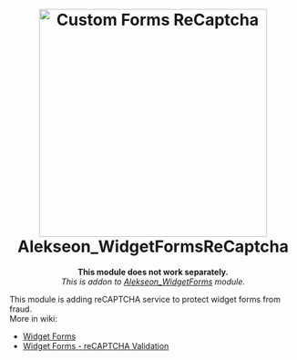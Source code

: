 <h1 align="center">  
<br/>
  <img src="https://i.imgur.com/b2oclHA.png" alt="Custom Forms ReCaptcha" width="400">  
  <br>  
  Alekseon_WidgetFormsReCaptcha
  <br>  
</h1>  
<p align="center">
<strong>This module does not work separately.</strong>
<br>
<i>This is addon to <a href="https://github.com/Alekseon/magento2-widget-forms">Alekseon_WidgetForms</a> module.</i>
</p>
<p>
This module is adding reCAPTCHA service to protect widget forms from fraud.
<br>
More in wiki:
<br>
<ul>
  <li><a href="https://github.com/Alekseon/magento2-widget-forms/wiki">Widget Forms</a></li>
  <li><a href="https://github.com/Alekseon/magento2-widget-forms/wiki/reCAPTCHA-Validation">Widget Forms - reCAPTCHA Validation</a></li>
</ul>
</p>
